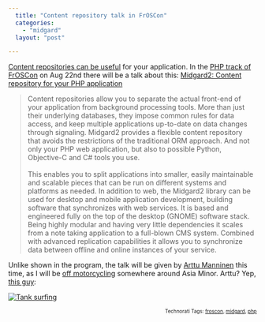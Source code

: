 ```yaml
---
  title: "Content repository talk in FrOSCon"
  categories: 
    - "midgard"
  layout: "post"

---
```

<p>
<a href="http://bergie.iki.fi/blog/why_you_should_use_a_content_repository_for_your_application/">Content repositories can be useful</a> for your application. In the <a href="http://kore-nordmann.de/blog/0092_frsocon_upcoming.html">PHP track of FrOSCon</a> on Aug 22nd there will be a talk about this: <a href="http://programm.froscon.org/2009/events/417.en.html">Midgard2: Content repository for your PHP application</a>
</p><blockquote>
Content repositories allow you to separate the actual front-end of your application from background processing tools. More than just their underlying databases, they impose common rules for data access, and keep multiple applications up-to-date on data changes through signaling. Midgard2 provides a flexible content repository that avoids the restrictions of the traditional ORM approach. And not only your PHP web application, but also to possible Python, Objective-C and C# tools you use.
<br />
<br />This enables you to split applications into smaller, easily maintainable and scalable pieces that can be run on different systems and platforms as needed. In addition to web, the Midgard2 library can be used for desktop and mobile application development, building software that synchronizes with web services. It is based and engineered fully on the top of the desktop (GNOME) software stack. Being highly modular and having very little dependencies it scales from a note taking application to a full-blown CMS system. Combined with advanced replication capabilities it allows you to synchronize data between offline and online instances of your service.
</blockquote><p>
Unlike shown in the program, the talk will be given by <a href="http://www.kaktus.cc/">Arttu Manninen</a> this time, as I will be <a href="http://bergie.iki.fi/blog/personal_passions-motorcycle_travel/">off motorcycling</a> somewhere around Asia Minor. Arttu? Yep, <a href="http://bergie.iki.fi/blog/tank-surfing-on-flickr/">this guy</a>:
</p><p>
<a href="http://www.flickr.com/photos/bergie/231727544/"><img src="http://farm1.static.flickr.com/82/231727544_dc4c74b75f.jpg" alt="Tank surfing" title="Tank surfing" /></a>
</p>
<p style="text-align:right;font-size:10px;">Technorati Tags: <a href="http://www.technorati.com/tag/froscon" rel="tag">froscon</a>, <a href="http://www.technorati.com/tag/midgard" rel="tag">midgard</a>, <a href="http://www.technorati.com/tag/php" rel="tag">php</a></p>
